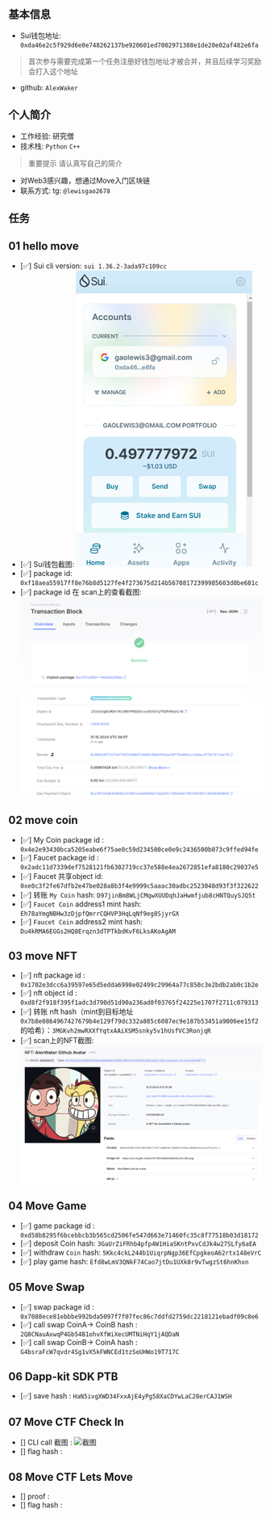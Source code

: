 ## 基本信息
- Sui钱包地址: `0xda46e2c5f929d6e0e748262137be920601ed7002971388e1de20e02af482e6fa`
> 首次参与需要完成第一个任务注册好钱包地址才被合并，并且后续学习奖励会打入这个地址
- github: `AlexWaker`

## 个人简介
- 工作经验: 研究僧
- 技术栈: `Python` `C++`
> 重要提示 请认真写自己的简介
- 对Web3感兴趣，想通过Move入门区块链
- 联系方式: tg: `@lewisgao2678` 

## 任务

##   01 hello move  
- [✅] Sui cli version: `sui 1.36.2-3ada97c109cc`
- [✅] Sui钱包截图: ![Sui钱包截图](./images/walletscreenshot.png)
- [✅] package id: `0xf18aea55917ff8e76b8d5127fe4f273675d214b56708172399985603d0be681c`
- [✅] package id 在 scan上的查看截图:![Scan截图](./images/scanscreenshot.png)

##   02 move coin
- [✅] My Coin package id : `0x4e2e93430bca5205eabe6f75ae0c59d234500ce0e9c2436500b073c9ffed94fe`
- [✅] Faucet package id : `0x2adc11d7339def7528121fb6302719cc37e588e4ea2672851efa8180c29037e5`
- [✅] Faucet 共享object id: `0xe0c3f2fe67dfb2e47be028a8b3f4e9999c5aaac30adbc2523048d93f3f322622`
- [✅] 转账 `My Coin` hash: `D97jinBm8WLjCMqwXUUDqhJaHwmfjub8cHNTQuySJQ5t`
- [✅] `Faucet Coin` address1 mint hash: `Eh78aYmgNBHw3zDjpfQmrrCQHVP3HqLqNf9eg8SjyrGX`
- [✅] `Faucet Coin` address2 mint hash: `Du4kRMA6EGGs2HQ8Erqzn3dTPTkbdKvF6LksAKoAgAM`

##   03 move NFT
- [✅] nft package id : `0x1702e3dcc6a39597e65d5edda6998e02499c29964a77c850c3e2bdb2ab0c1b2e`
- [✅] nft object id : `0xd8f2f918f395f1adc3d790d51d90a236ad0f03765f24225e1707f2711c079313`
- [✅] 转账 nft  hash（mint到目标地址`0x7b8e0864967427679b4e129f79dc332a885c6087ec9e187b53451a9006ee15f2`的哈希）：`3MGKvh2mwRXXfYqtxAAiXSM5snky5v1hUsfVC3RonjqR`
- [✅] scan上的NFT截图:![Scan截图](./images/mint_alexnft_myaddress.png)

##   04 Move Game
- [✅] game package id : `0xd58b8295f6bcebbcb3b565cd2506fe547d663e71460fc35c8f77518b03d18172`
- [✅] deposit Coin hash: `3GaUrZiFRhb4pfp4W1HiaSKntPxvCdJk4w27SLfy6aEA`
- [✅] withdraw `Coin` hash: `5Kkc4ckL244b1UiqrpNgp36EfCpgkeoA62rtx148eVrC`
- [✅] play game hash: `Efd8wLmV3QNkF74Cao7jtDu1UXk8r9vTwgzSt6hnKhxn`

##   05 Move Swap
- [✅] swap package id : `0x7088ece81ebbbe992bda5097f7f07fec86c7ddfd2759dc2218121ebadf09c8e6`
- [✅] call swap CoinA-> CoinB  hash : `2Q8CNauAxwqP4Gb54B1ohvXfWiXecUMTNiHqY1jAQDaN`
- [✅] call swap CoinB-> CoinA  hash : `G4bsraFcW7qvdr4Sg1vX5kFWNCEd1tzSeUHWo19T717C`

##   06 Dapp-kit SDK PTB
- [✅] save hash : `HaN5ivgXWD34FxxAjE4yPg58XaCDYwLaC28erCAJ1WSH`

##   07 Move CTF Check In
- [] CLI call 截图 : ![截图](./images/你的图片地址)
- [] flag hash :

##   08 Move CTF Lets Move
- [] proof : 
- [] flag hash :
